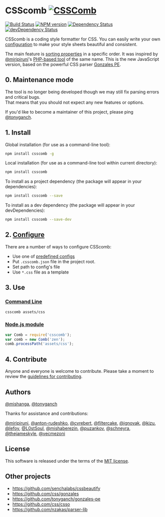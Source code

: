 # CSScomb [![CSSComb](logo.png)](http://csscomb.com/)
[![Build Status](https://travis-ci.org/csscomb/csscomb.js.svg?branch=master)](http://travis-ci.org/csscomb/csscomb.js)
[![NPM version](https://badge.fury.io/js/csscomb.svg)](http://badge.fury.io/js/csscomb)
[![Dependency Status](https://david-dm.org/csscomb/csscomb.js.svg)](https://david-dm.org/csscomb/csscomb.js)
[![devDependency Status](https://david-dm.org/csscomb/csscomb.js/dev-status.svg)](https://david-dm.org/csscomb/csscomb.js#info=devDependencies)

CSScomb is a coding style formatter for CSS.
You can easily write your own [configuration](doc/configuration.md) to make
your style sheets beautiful and consistent.

The main feature is [sorting properties](doc/options.md#sort-order) in a specific order.
It was inspired by [@miripiruni](https://github.com/miripiruni)'s
[PHP-based tool](https://github.com/csscomb/csscomb) of the same name.
This is the new JavaScript version, based on the powerful CSS parser
[Gonzales PE](https://github.com/tonyganch/gonzales-pe).

## 0. Maintenance mode

The tool is no longer being developed though we may still fix parsing errors and critical bugs.  
That means that you should not expect any new features or options.  

If you'd like to become a maintainer of this project, please ping
[@tonyganch](https://github.com/tonyganch).

## 1. Install

Global installation (for use as a command-line tool):

```bash
npm install csscomb -g
```

Local installation (for use as a command-line tool within current directory):

```bash
npm install csscomb
```

To install as a project dependency (the package will appear in your dependencies):

```bash
npm install csscomb --save
```

To install as a dev dependency (the package will appear in your devDependencies):

```bash
npm install csscomb --save-dev
```

## 2. [Configure](doc/configuration.md)

There are a number of ways to configure CSScomb:

- Use one of [predefined configs](config)
- Put `.csscomb.json` file in the project root.
- Set path to config's file
- Use `*.css` file as a template

## 3. Use

### [Command Line](doc/usage-cli.md)

```bash
csscomb assets/css
```

### [Node.js module](doc/usage-node.md)

```js
var Comb = require('csscomb');
var comb = new Comb('zen');
comb.processPath('assets/css');
```

## 4. Contribute

Anyone and everyone is welcome to contribute.
Please take a moment to review the [guidelines for contributing](CONTRIBUTING.md).

## Authors

[@mishanga](https://github.com/mishanga),
[@tonyganch](https://github.com/tonyganch)

Thanks for assistance and contributions:

[@miripiruni](https://github.com/miripiruni),
[@anton-rudeshko](https://github.com/anton-rudeshko),
[@cvrebert](https://github.com/cvrebert),
[@filtercake](https://github.com/filtercake),
[@ignovak](https://github.com/ignovak),
[@kizu](https://github.com/kizu),
[@lefoy](https://github.com/lefoy),
[@L0stSoul](https://github.com/L0stSoul),
[@mishaberezin](https://github.com/mishaberezin),
[@puzankov](https://github.com/puzankov),
[@schneyra](https://github.com/schneyra),
[@thejameskyle](https://github.com/thejameskyle),
[@vecmezoni](https://github.com/vecmezoni)

## License

This software is released under the terms of the
[MIT license](https://github.com/csscomb/csscomb.js/blob/master/LICENSE).

## Other projects
* https://github.com/senchalabs/cssbeautify
* https://github.com/css/gonzales
* https://github.com/tonyganch/gonzales-pe
* https://github.com/css/csso
* https://github.com/nzakas/parser-lib
